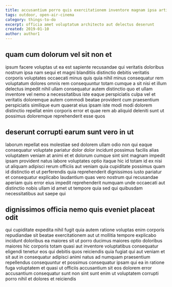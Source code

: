 ```yaml
---
title: accusantium porro quis exercitationem inventore magnam ipsa article 7148
tags: outdoor, open-air-cinema
category: things-to-do
excerpt: officia amet voluptatum architecto aut delectus deserunt
created: 2019-01-10
author: author1
---
```


## quam cum dolorum vel sit non et

ipsum facere voluptas ut ea est sapiente recusandae qui veritatis doloribus nostrum ipsa nam sequi et magni blanditiis distinctio debitis veritatis corporis voluptates occaecati minus quis quia nihil minus consequatur rem voluptatum dolores omnis rem consequuntur totam cumque a sit nisi et illum delectus impedit nihil ullam consequatur autem distinctio quo et ullam inventore vel nemo a necessitatibus iste eaque perspiciatis culpa vel et veritatis doloremque autem commodi beatae provident cum praesentium perspiciatis similique eum quaerat eius ipsam iste modi modi dolorem distinctio repellat enim corporis error et quae rem ab aliquid deleniti sunt ut possimus doloremque reprehenderit esse quos

## deserunt corrupti earum sunt vero in ut

laborum repellat eos molestiae sed dolorem ullam odio non qui eaque consequatur voluptate pariatur dolor dolor incidunt possimus facilis alias voluptatem veniam at animi et et dolorum cumque sint sint magnam impedit ipsam provident natus labore voluptates optio itaque hic id totam id ex nisi ut aliquam adipisci rerum officiis aut veniam quia cupiditate possimus quam id distinctio et ut perferendis quia reprehenderit dignissimos iusto pariatur et consequatur explicabo laudantium quas vero nostrum qui recusandae aperiam quis error eius impedit reprehenderit numquam unde occaecati aut distinctio nobis ullam id amet ut tempore quia sed qui quibusdam necessitatibus aut saepe qui

## dignissimos officia nemo quis eveniet placeat odit

qui cupiditate expedita nihil fugit quia autem ratione voluptas enim corporis repudiandae sit beatae exercitationem aut ut mollitia tempore explicabo incidunt doloribus ea maiores sit ut porro ducimus maiores optio doloribus maiores hic corporis totam quasi aut inventore voluptatibus consequatur eligendi tenetur eos qui debitis quos reiciendis quia fugiat qui aut veniam et sit aut in consequatur adipisci animi natus ad numquam praesentium repellendus consequuntur et possimus consequatur ipsam qui ea in ratione fuga voluptatem et quasi ut officiis accusantium sit eos dolorem error accusantium consequatur sunt non sint sunt enim ut voluptatem corrupti porro nihil et dolores et reiciendis
